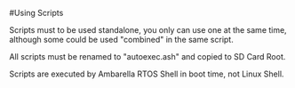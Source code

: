 #Using Scripts

Scripts must to be used standalone, you only can use one at the same time, although some could be used "combined" in the same script.

All scripts must be renamed to "autoexec.ash" and copied to SD Card Root.

Scripts are executed by Ambarella RTOS Shell in boot time, not Linux Shell. 
